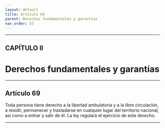 ```yaml
---
layout: default
title: Artículo 69
parent: Derechos fundamentales y garantías
nav_order: 53
---
```


---

## CAPÍTULO II
# Derechos fundamentales y garantías

---

## Artículo 69

Toda persona tiene derecho a la libertad ambulatoria y a la libre circulación, a residir, permanecer y trasladarse en cualquier lugar del territorio nacional, así como a entrar y salir de él. La ley regulará el ejercicio de este derecho.

---
